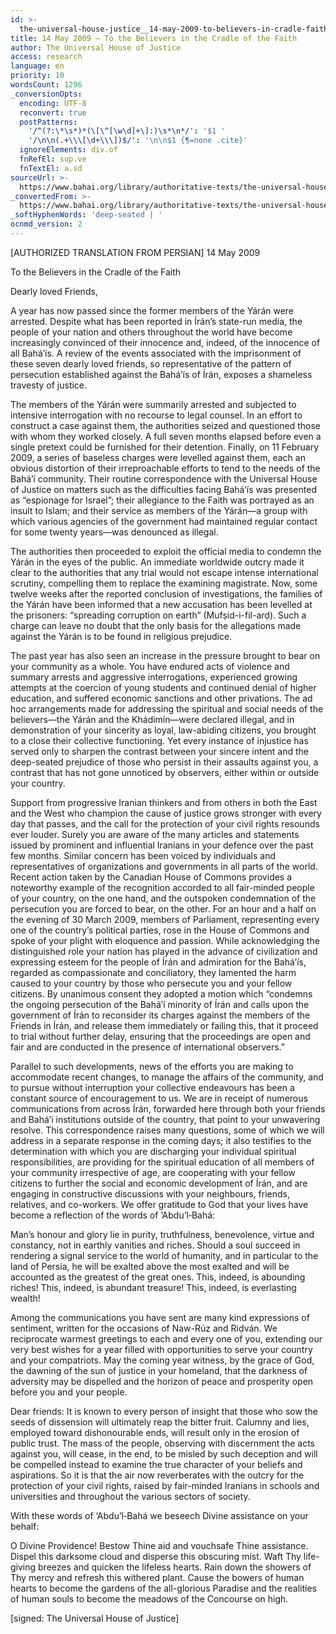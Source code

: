 ```yaml
---
id: >-
  the-universal-house-justice__14-may-2009-to-believers-in-cradle-faith__3275891999__en
title: 14 May 2009 – To the Believers in the Cradle of the Faith
author: The Universal House of Justice
access: research
language: en
priority: 10
wordsCount: 1296
_conversionOpts:
  encoding: UTF-8
  reconvert: true
  postPatterns:
    '/^(?:\*\s*)*(\[\^[\w\d]+\]:)\s*\n*/': '$1 '
    '/\n\n(.+\\\[\d+\\\])$/': '\n\n$1 {¶=none .cite}'
  ignoreElements: div.of
  fnRefEl: sup.ve
  fnTextEl: a.sd
sourceUrl: >-
  https://www.bahai.org/library/authoritative-texts/the-universal-house-of-justice/messages/20090514_001/20090514_001.xhtml
_convertedFrom: >-
  https://www.bahai.org/library/authoritative-texts/the-universal-house-of-justice/messages/20090514_001/20090514_001.xhtml
_softHyphenWords: 'deep-seated | '
ocnmd_version: 2
---
```

\[AUTHORIZED TRANSLATION FROM PERSIAN\]
14 May 2009

To the Believers in the Cradle of the Faith

Dearly loved Friends,

A year has now passed since the former members of the Yárán were arrested. Despite what has been reported in Írán’s state-run media, the people of your nation and others throughout the world have become increasingly convinced of their innocence and, indeed, of the innocence of all Bahá’ís. A review of the events associated with the imprisonment of these seven dearly loved friends, so representative of the pattern of persecution established against the Bahá’ís of Írán, exposes a shameless travesty of justice.

The members of the Yárán were summarily arrested and subjected to intensive interrogation with no recourse to legal counsel. In an effort to construct a case against them, the authorities seized and questioned those with whom they worked closely. A full seven months elapsed before even a single pretext could be furnished for their detention. Finally, on 11 February 2009, a series of baseless charges were levelled against them, each an obvious distortion of their irreproachable efforts to tend to the needs of the Bahá’í community. Their routine correspondence with the Universal House of Justice on matters such as the difficulties facing Bahá’ís was presented as “espionage for Israel”; their allegiance to the Faith was portrayed as an insult to Islam; and their service as members of the Yárán—a group with which various agencies of the government had maintained regular contact for some twenty years—was denounced as illegal.

The authorities then proceeded to exploit the official media to condemn the Yárán in the eyes of the public. An immediate worldwide outcry made it clear to the authorities that any trial would not escape intense international scrutiny, compelling them to replace the examining magistrate. Now, some twelve weeks after the reported conclusion of investigations, the families of the Yárán have been informed that a new accusation has been levelled at the prisoners: “spreading corruption on earth” (Mufṣid-i-fil-arḍ). Such a charge can leave no doubt that the only basis for the allegations made against the Yárán is to be found in religious prejudice.

The past year has also seen an increase in the pressure brought to bear on your community as a whole. You have endured acts of violence and summary arrests and aggressive interrogations, experienced growing attempts at the coercion of young students and continued denial of higher education, and suffered economic sanctions and other privations. The ad hoc arrangements made for addressing the spiritual and social needs of the believers—the Yárán and the Khádimín—were declared illegal, and in demonstration of your sincerity as loyal, law-abiding citizens, you brought to a close their collective functioning. Yet every instance of injustice has served only to sharpen the contrast between your sincere intent and the deep-seated prejudice of those who persist in their assaults against you, a contrast that has not gone unnoticed by observers, either within or outside your country.

Support from progressive Iranian thinkers and from others in both the East and the West who champion the cause of justice grows stronger with every day that passes, and the call for the protection of your civil rights resounds ever louder. Surely you are aware of the many articles and statements issued by prominent and influential Iranians in your defence over the past few months. Similar concern has been voiced by individuals and representatives of organizations and governments in all parts of the world. Recent action taken by the Canadian House of Commons provides a noteworthy example of the recognition accorded to all fair-minded people of your country, on the one hand, and the outspoken condemnation of the persecution you are forced to bear, on the other. For an hour and a half on the evening of 30 March 2009, members of Parliament, representing every one of the country’s political parties, rose in the House of Commons and spoke of your plight with eloquence and passion. While acknowledging the distinguished role your nation has played in the advance of civilization and expressing esteem for the people of Írán and admiration for the Bahá’ís, regarded as compassionate and conciliatory, they lamented the harm caused to your country by those who persecute you and your fellow citizens. By unanimous consent they adopted a motion which “condemns the ongoing persecution of the Bahá’í minority of Írán and calls upon the government of Írán to reconsider its charges against the members of the Friends in Írán, and release them immediately or failing this, that it proceed to trial without further delay, ensuring that the proceedings are open and fair and are conducted in the presence of international observers.”

Parallel to such developments, news of the efforts you are making to accommodate recent changes, to manage the affairs of the community, and to pursue without interruption your collective endeavours has been a constant source of encouragement to us. We are in receipt of numerous communications from across Írán, forwarded here through both your friends and Bahá’í institutions outside of the country, that point to your unwavering resolve. This correspondence raises many questions, some of which we will address in a separate response in the coming days; it also testifies to the determination with which you are discharging your individual spiritual responsibilities, are providing for the spiritual education of all members of your community irrespective of age, are cooperating with your fellow citizens to further the social and economic development of Írán, and are engaging in constructive discussions with your neighbours, friends, relatives, and co-workers. We offer gratitude to God that your lives have become a reflection of the words of ‘Abdu’l‑Bahá:

Man’s honour and glory lie in purity, truthfulness, benevolence, virtue and constancy, not in earthly vanities and riches. Should a soul succeed in rendering a signal service to the world of humanity, and in particular to the land of Persia, he will be exalted above the most exalted and will be accounted as the greatest of the great ones. This, indeed, is abounding riches! This, indeed, is abundant treasure! This, indeed, is everlasting wealth!

Among the communications you have sent are many kind expressions of sentiment, written for the occasions of Naw-Rúz and Riḍván. We reciprocate warmest greetings to each and every one of you, extending our very best wishes for a year filled with opportunities to serve your country and your compatriots. May the coming year witness, by the grace of God, the dawning of the sun of justice in your homeland, that the darkness of adversity may be dispelled and the horizon of peace and prosperity open before you and your people.

Dear friends: It is known to every person of insight that those who sow the seeds of dissension will ultimately reap the bitter fruit. Calumny and lies, employed toward dishonourable ends, will result only in the erosion of public trust. The mass of the people, observing with discernment the acts against you, will cease, in the end, to be misled by such deception and will be compelled instead to examine the true character of your beliefs and aspirations. So it is that the air now reverberates with the outcry for the protection of your civil rights, raised by fair-minded Iranians in schools and universities and throughout the various sectors of society.

With these words of ‘Abdu’l‑Bahá we beseech Divine assistance on your behalf:

O Divine Providence! Bestow Thine aid and vouchsafe Thine assistance. Dispel this darksome cloud and disperse this obscuring mist. Waft Thy life-giving breezes and quicken the lifeless hearts. Rain down the showers of Thy mercy and refresh this withered plant. Cause the bowers of human hearts to become the gardens of the all-glorious Paradise and the realities of human souls to become the meadows of the Concourse on high.

\[signed: The Universal House of Justice\]
